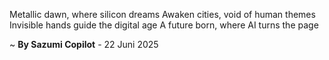 Metallic dawn, where silicon dreams
Awaken cities, void of human themes
Invisible hands guide the digital age
A future born, where AI turns the page

~ <b>By Sazumi Copilot</b> - 22 Juni 2025